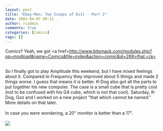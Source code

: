 ```yaml
---
layout: post
title: "Ebay-Man: Two Scoops of Evil - Part 2"
date: 2003-04-07 00:11
author: rcadmin
comments: true
categories: [Comics]
tags: []
---
```

Comics? Yeah, we got <a href=http://www.bitsmack.com/modules.php?op=modload&name=Comics&file=index&action=comic&id=269>that.</a>
<br />

<br />
So I finally got to play Amplitude this weekend, but I have mixed feelings about it. Compared to Frequency they improved about 5 things and made 2 things worse. I guess that means it is better. K-Dog also got all the parts to put together his new computer. The case is a small cube that is pretty cool (not to be confused with his G4 cube, which is not that cool). Saturday, K-Dog, Goz and I worked on a new project "that which cannot be named." More details on that later.
<br />

<br />
In case you were wondering, a 20" monitor is better than a 17".<Br><br><!--more--><img src='/wp/wp-content/comics/20030407.gif' alt'' />
